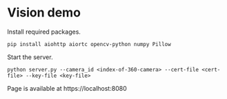 Vision demo
=============

Install required packages.

    pip install aiohttp aiortc opencv-python numpy Pillow

Start the server.

    python server.py --camera_id <index-of-360-camera> --cert-file <cert-file> --key-file <key-file>

Page is available at https://localhost:8080


